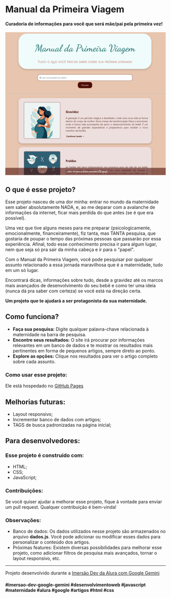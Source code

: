 # Manual da Primeira Viagem
#### Curadoria de informações para você que será mãe/pai pela primeira vez!

![capa](img/cover.png)

## O que é esse projeto?

Esse projeto nasceu de uma dor minha: entrar no mundo da maternidade sem saber absolutamente NADA, e, ao me deparar com a avalanche de informações da internet, ficar mais perdida do que antes (se é que era possível).

Uma vez que tive alguns meses para me preparar (psicologicamente, emocionalmente, financeiramente), fiz tanta, mas TANTA pesquisa, que gostaria de poupar o tempo das próximas pessoas que passarão por essa experiência. Afinal, todo esse conhecimento precisa ir para algum lugar, nem que seja só pra sair da minha cabeça e ir para o "papel".

Com o Manual da Primeira Viagem, você pode pesquisar por qualquer assunto relacionado a essa jornada maravilhosa que é a maternidade, tudo em um só lugar.

Encontrará dicas, informações sobre tudo, desde a gravidez até os marcos mais avançados de desenvolvimento do seu bebê e como ter uma ideia (nunca dá pra saber com certeza) se você está na direção certa.

**Um projeto que te ajudará a ser protagonista da sua maternidade.**

## Como funciona?

- **Faça sua pesquisa:** Digite qualquer palavra-chave relacionada à maternidade na barra de pesquisa.
- **Encontre seus resultados:** O site irá procurar por informações relevantes em um banco de dados e te mostrar os resultados mais pertinentes em forma de pequenos artigos, sempre direto ao ponto.
- **Explore as opções:** Clique nos resultados para ver o artigo completo sobre cada assunto.

### Como usar esse projeto:

Ele está hospedado no [GitHub Pages](https://luisatriers.github.io/imersao-dev-google-gemini/)

## Melhorias futuras:

- Layout responsivo;
- Incrementar banco de dados com artigos;
- TAGS de busca padronizadas na página inicial;

## Para desenvolvedores:

### Esse projeto é construído com:

- HTML;
- CSS;
- JavaScript;

### Contribuições:

Se você quiser ajudar a melhorar esse projeto, fique à vontade para enviar um pull request. Qualquer contribuição é bem-vinda!

### Observações:

- Banco de dados: Os dados utilizados nesse projeto são armazenados no arquivo **dados.js**. Você pode adicionar ou modificar esses dados para personalizar o conteúdo dos artigos.
- Próximas features: Existem diversas possibilidades para melhorar esse projeto, como adicionar filtros de pesquisa mais avançados, tornar o layout responsivo, etc.

<hr>

Projeto desenvolvido durante a <a href="https://grupoalura.notion.site/Imers-o-Dev-com-Gemini-Guia-de-Mergulho-7742af09c51649348a91f67157df8a41#b6d0c71409304997a9e213fd5038e85f" target="_blank">Imersão Dev da Alura com Google Gemini</a>

#### #imersao-dev-google-gemini #desenvolvimentoweb #javascript #maternidade #alura #google #artigos #html #css
